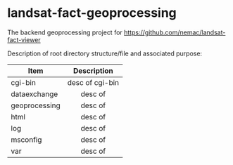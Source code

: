 landsat-fact-geoprocessing
==========================

The backend geoprocessing project for https://github.com/nemac/landsat-fact-viewer

Description of root directory structure/file and associated purpose:

| Item          | Description
| ------------- |:-------------:|
| cgi-bin       | desc of cgi-bin
| dataexchange  | desc of 
| geoprocessing | desc of 
| html          | desc of 
| log           | desc of 
| msconfig      | desc of 
| var           | desc of 